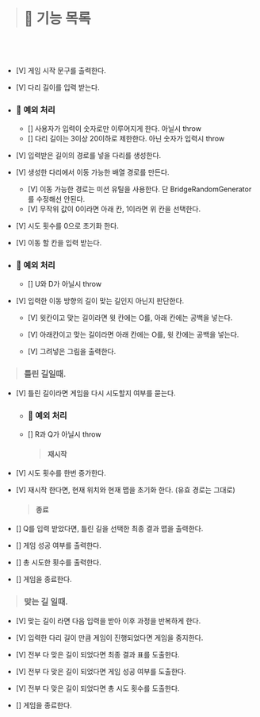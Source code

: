 > # 🚀 기능 목록

<br><br>

> ###

- [V] 게임 시작 문구를 출력한다.
- [V] 다리 길이를 입력 받는다.

- ### 🚨 예외 처리

  - [] 사용자가 입력이 숫자로만 이루어지게 한다. 아닐시 throw
  - [] 다리 길이는 3이상 20이하로 제한한다. 아닌 숫자가 입력시 throw

- [V] 입력받은 길이의 경로를 넣을 다리를 생성한다.
- [V] 생성한 다리에서 이동 가능한 배열 경로를 만든다.
  - [V] 이동 가능한 경로는 미션 유틸을 사용한다. 단 BridgeRandomGenerator를 수정해선 안된다.
  - [V] 무작위 값이 0이라면 아래 칸, 1이라면 위 칸을 선택한다.
- [V] 시도 횟수를 0으로 초기화 한다.
- [V] 이동 할 칸을 입력 받는다.
- ### 🚨 예외 처리

  - [] U와 D가 아닐시 throw

- [V] 입력한 이동 방향의 길이 맞는 길인지 아닌지 판단한다.

  - [V] 윗칸이고 맞는 길이라면 윗 칸에는 O를, 아래 칸에는 공백을 넣는다.
  - [V] 아래칸이고 맞는 길이라면 아래 칸에는 O를, 윗 칸에는 공백을 넣는다.

  - [V] 그려넣은 그림을 출력한다.

> ### 틀린 길일때.

- [V] 틀린 길이라면 게임을 다시 시도할지 여부를 묻는다.

  - ### 🚨 예외 처리
  - [] R과 Q가 아닐시 throw
    > #### 재시작

- [V] 시도 횟수를 한번 증가한다.
- [V] 재시작 한다면, 현재 위치와 현재 맵을 초기화 한다. (유효 경로는 그대로)
  > #### 종료
- [] Q를 입력 받았다면, 틀린 길을 선택한 최종 결과 맵을 출력한다.
- [] 게임 성공 여부를 출력한다.
- [] 총 시도한 횟수를 출력한다.
- [] 게임을 종료한다.

> ### 맞는 길 일때.

- [V] 맞는 길이 라면 다음 입력을 받아 이후 과정을 반복하게 한다.

- [V] 입력한 다리 길이 만큼 게임이 진행되었다면 게임을 중지한다.
- [V] 전부 다 맞은 길이 되었다면 최종 결과 표를 도출한다.
- [V] 전부 다 맞은 길이 되었다면 게임 성공 여부를 도출한다.
- [V] 전부 다 맞은 길이 되었다면 총 시도 횟수를 도출한다.
- [] 게임을 종료한다.
